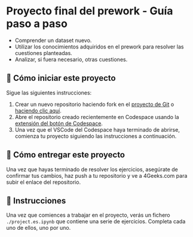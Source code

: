 <!--hide-->
# Proyecto final del prework - Guía paso a paso
<!--endhide-->

- Comprender un dataset nuevo.
- Utilizar los conocimientos adquiridos en el prework para resolver las cuestiones planteadas.
- Analizar, si fuera necesario, otras cuestiones.

## 🌱  Cómo iniciar este proyecto

Sigue las siguientes instrucciones:

1. Crear un nuevo repositorio haciendo fork en el [proyecto de Git](https://github.com/4GeeksAcademy/data-clean-up-pandas-for-beginners-project) o [haciendo clic aquí](https://github.com/4GeeksAcademy/data-clean-up-pandas-for-beginners-project/fork).
2. Abre el repositorio creado recientemente en Codespace usando la [extensión del botón de Codespace](https://docs.github.com/en/codespaces/developing-in-codespaces/creating-a-codespace-for-a-repository#creating-a-codespace-for-a-repository).
3. Una vez que el VSCode del Codespace haya terminado de abrirse, comienza tu proyecto siguiendo las instrucciones a continuación.

## 🚛 Cómo entregar este proyecto

Una vez que hayas terminado de resolver los ejercicios, asegúrate de confirmar tus cambios, haz push a tu repositorio y ve a 4Geeks.com para subir el enlace del repositorio.

## 📝 Instrucciones

Una vez que comiences a trabajar en el proyecto, verás un fichero `./project.es.ipynb` que contiene una serie de ejercicios. Completa cada uno de ellos, uno por uno.
